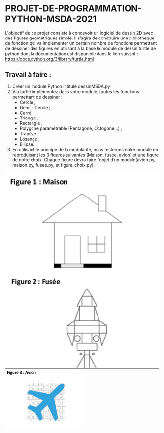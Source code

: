 # PROJET-DE-PROGRAMMATION-PYTHON-MSDA-2021

L'objectif de ce projet consiste à concevoir un logiciel de dessin 2D avec des figures géométriques simple. Il s’agira de construire une bibliothèque de fonction qui va implémenter un certain nombre de fonctions permettant de dessiner des figures en utilisant à la base le module de dessin turtle de python dont la documentation est disponible dans le lien suivant : https://docs.python.org/3/library/turtle.html

## Travail à faire :

<ol>
  <li>Créer un module Python intitulé dessinMSDA.py</li>
  <li>Via turtle implémentez dans votre module, toutes les fonctions permettant de dessiner :
    <ul>
      <li type="square">Cercle ;</li>
      <li type="square">Demi - Cercle ;</li>
      <li type="square">Carré ;</li>
      <li type="square">Triangle ;</li>
      <li type="square">Rectangle ;</li>
      <li type="square">Polygone paramétrable (Pentagone, Octogone…) ;</li>
      <li type="square">Trapèze ;</li>
      <li type="square">Losange ;</li>
      <li type="square">Ellipse.</li>
    </ul>
  </li>
  <li>En utilisant le principe de la modularité, nous testerons notre module en reproduisant les 3 figures suivantes
(Maison, fusée, avion) et une figure de notre choix. Chaque figure devra faire l’objet d’un
module(avion.py, maison.py, fusee.py, et figure_choix.py).
</li>
</ol>
<div>
  <img src="https://raw.githubusercontent.com/ziza595/PROJET-DE-PROGRAMMATION-PYTHON-MSDA-2021/main/img/fig1.png" width="500px">
  <img src="https://raw.githubusercontent.com/ziza595/PROJET-DE-PROGRAMMATION-PYTHON-MSDA-2021/main/img/fig2.png" width="500px">
  <img src="https://raw.githubusercontent.com/ziza595/PROJET-DE-PROGRAMMATION-PYTHON-MSDA-2021/main/img/fig3.png">
</div>
